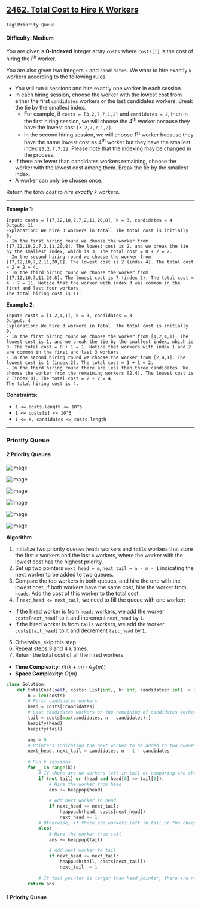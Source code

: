 ## [2462. Total Cost to Hire K Workers](https://leetcode.com/problems/total-cost-to-hire-k-workers/)

```Tag```: ```Priority Queue```

#### Difficulty: Medium

You are given a __0-indexed__ integer array ```costs``` where ```costs[i]``` is the cost of hiring the i<sup>th</sup> worker.

You are also given two integers ```k``` and ```candidates```. We want to hire exactly ```k``` workers according to the following rules:

- You will run ```k``` sessions and hire exactly one worker in each session.
- In each hiring session, choose the worker with the lowest cost from either the first ```candidates``` workers or the last candidates workers. Break the tie by the smallest index.
  - For example, if ```costs = [3,2,7,7,1,2]``` and ```candidates = 2```, then in the first hiring session, we will choose the 4<sup>th</sup> worker because they have the lowest cost ```[3,2,7,7,1,2]```.
  - In the second hiring session, we will choose 1<sup>st</sup> worker because they have the same lowest cost as 4<sup>th</sup> worker but they have the smallest index ```[3,2,7,7,2]```. Please note that the indexing may be changed in the process.
- If there are fewer than candidates workers remaining, choose the worker with the lowest cost among them. Break the tie by the smallest index.
- A worker can only be chosen once.

Return _the total cost to hire exactly ```k``` workers_.

---

__Example 1__:
```
Input: costs = [17,12,10,2,7,2,11,20,8], k = 3, candidates = 4
Output: 11
Explanation: We hire 3 workers in total. The total cost is initially 0.
- In the first hiring round we choose the worker from [17,12,10,2,7,2,11,20,8]. The lowest cost is 2, and we break the tie by the smallest index, which is 3. The total cost = 0 + 2 = 2.
- In the second hiring round we choose the worker from [17,12,10,7,2,11,20,8]. The lowest cost is 2 (index 4). The total cost = 2 + 2 = 4.
- In the third hiring round we choose the worker from [17,12,10,7,11,20,8]. The lowest cost is 7 (index 3). The total cost = 4 + 7 = 11. Notice that the worker with index 3 was common in the first and last four workers.
The total hiring cost is 11.
```

__Example 2__:
```
Input: costs = [1,2,4,1], k = 3, candidates = 3
Output: 4
Explanation: We hire 3 workers in total. The total cost is initially 0.
- In the first hiring round we choose the worker from [1,2,4,1]. The lowest cost is 1, and we break the tie by the smallest index, which is 0. The total cost = 0 + 1 = 1. Notice that workers with index 1 and 2 are common in the first and last 3 workers.
- In the second hiring round we choose the worker from [2,4,1]. The lowest cost is 1 (index 2). The total cost = 1 + 1 = 2.
- In the third hiring round there are less than three candidates. We choose the worker from the remaining workers [2,4]. The lowest cost is 2 (index 0). The total cost = 2 + 2 = 4.
The total hiring cost is 4.
```

__Constraints__:

- ```1 <= costs.length <= 10^5``` 
- ```1 <= costs[i] <= 10^5```
- ```1 <= k, candidates <= costs.length```

---

### Priority Queue

#### 2 Priority Queues

![image](https://leetcode.com/problems/total-cost-to-hire-k-workers/Figures/2462/1.png)

![image](https://leetcode.com/problems/total-cost-to-hire-k-workers/Figures/2462/2.png)

![image](https://leetcode.com/problems/total-cost-to-hire-k-workers/Figures/2462/3.png)

![image](https://leetcode.com/problems/total-cost-to-hire-k-workers/Figures/2462/4.png)

![image](https://leetcode.com/problems/total-cost-to-hire-k-workers/Figures/2462/5.png)

![image](https://leetcode.com/problems/total-cost-to-hire-k-workers/Figures/2462/6.png)

__Algorithm__

1. Initialize two priority queues ```heads``` workers and ```tails``` workers that store the first ```m``` workers and the last ```m``` workers, where the worker with the lowest cost has the highest priority.
2. Set up two pointers ```next_head = m```, ```next_tail = n - m - 1``` indicating the next worker to be added to two queues.
3. Compare the top workers in both queues, and hire the one with the lowest cost, if both workers have the same cost, hire the worker from ```heads```. Add the cost of this worker to the total cost.
4. If ```next_head <= next_tail```, we need to fill the queue with one worker:
- If the hired worker is from ```heads``` workers, we add the worker ```costs[next_head]``` to it and increment ```next_head``` by ```1```.
- If the hired worker is from ```tails``` workers, we add the worker ```costs[tail_head]``` to it and decrement ```tail_head``` by ```1```.
5. Otherwise, skip this step.
6. Repeat steps 3 and 4 ```k``` times.
7. Return the total cost of all the hired workers.

- __Time Complexity__: $\mathcal{O}((k+m) \cdot \mathcal{log}(⁡m))$
- __Space Complexity__: $O(m)$

```Python
class Solution:
    def totalCost(self, costs: List[int], k: int, candidates: int) -> int:
        n = len(costs)
        # First candidates workers
        head = costs[:candidates]
        # Last candidates workers or the remaining of candidates workers, whichever is greater
        tail = costs[max(candidates, n - candidates):]
        heapify(head)
        heapify(tail)

        ans = 0
        # Pointers indicating the next worker to be added to two queues
        next_head, next_tail = candidates, n - 1 - candidates
        
        # Run k sessions
        for _ in range(k):
            # If there are no workers left in tail or comparing the cheapest workers in two queues
            if (not tail) or (head and head[0] <= tail[0]):
                # Hire the worker from head
                ans += heappop(head)

                # Add next worker to head
                if next_head <= next_tail:
                    heappush(head, costs[next_head])
                    next_head += 1
            # Otherwise, if there are workers left in tail or the cheapest worker is from tail 
            else:
                # Hire the worker from tail
                ans += heappop(tail)

                # Add next worker to tail
                if next_head <= next_tail:
                    heappush(tail, costs[next_tail])
                    next_tail -= 1
                
            # If tail pointer is larger than head pointer, there are no more workers outside of the queue to hire
        return ans
```

#### 1 Priority Queue

```Python

```
